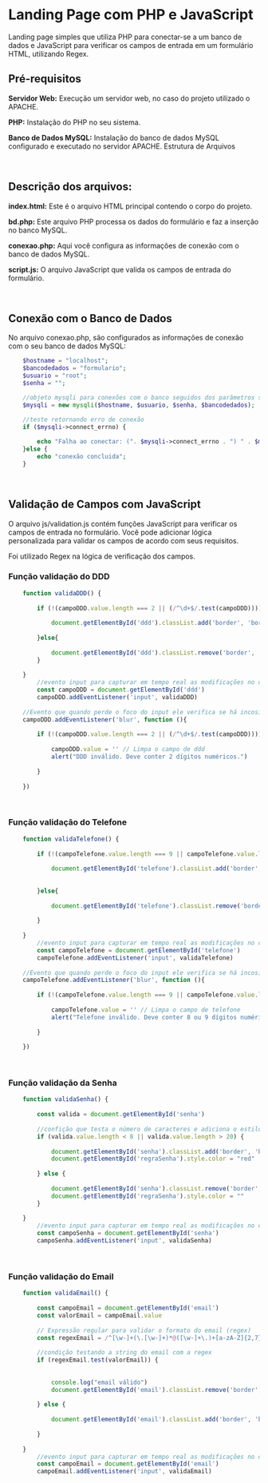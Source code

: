 <h1>Landing Page com PHP e JavaScript</h1>

Landing page simples que utiliza PHP para conectar-se a um banco de dados e JavaScript para verificar os campos de entrada em um formulário HTML, utilizando Regex.

<h2>Pré-requisitos</h2>

<strong>Servidor Web:</strong> Execução um servidor web, no caso do projeto utilizado o APACHE.

<strong>PHP:</strong> Instalação do PHP no seu sistema.

<strong>Banco de Dados MySQL:</strong> Instalação do banco de dados MySQL configurado e executado no servidor APACHE.
Estrutura de Arquivos

<br>
<h2>Descrição dos arquivos:</h2>

<strong>index.html:</strong> Este é o arquivo HTML principal contendo o corpo do projeto.

<strong>bd.php:</strong> Este arquivo PHP processa os dados do formulário e faz a inserção no banco MySQL.

<strong>conexao.php:</strong> Aqui você configura as informações de conexão com o banco de dados MySQL.

<strong>script.js:</strong> O arquivo JavaScript que valida os campos de entrada do formulário.

<br>


<h2>Conexão com o Banco de Dados</h2>

No arquivo conexao.php, são configurados as informações de conexão com o seu banco de dados MySQL:
     
```php
    $hostname = "localhost";
    $bancodedados = "formulario";
    $usuario = "root";
    $senha = "";

    //objeto mysqli para conexões com o banco seguidos dos parâmetros setados anteriormente
    $mysqli = new mysqli($hostname, $usuario, $senha, $bancodedados);

    //teste retornando erro de conexão
    if ($mysqli->connect_errno) {
        
        echo "Falha ao conectar: (". $mysqli->connect_errno . ") " . $mysqli->connect_errno;
    }else {
        echo "conexão concluida";
    }
```

<br>

<h2>Validação de Campos com JavaScript</h2>
O arquivo js/validation.js contém funções JavaScript para verificar os campos de entrada no formulário. Você pode adicionar lógica personalizada para validar os campos de acordo com seus requisitos.

Foi utilizado Regex na lógica de verificação dos campos.

<h3>Função validação do DDD</h3>

```javascript    
    function validaDDD() {
    
    	if (!(campoDDD.value.length === 2 || (/^\d+$/.test(campoDDD)))) {
    		
    		document.getElementById('ddd').classList.add('border', 'border-danger')
    
    	}else{
    
    		document.getElementById('ddd').classList.remove('border', 'border-danger')
    	}
    	
    }
    	//evento input para capturar em tempo real as modificações no campo ddd
    	const campoDDD = document.getElementById('ddd')
    	campoDDD.addEventListener('input', validaDDD)
    
    //Evento que quando perde o foco do input ele verifica se há incosistencia no ddd e envia um alerta
    campoDDD.addEventListener('blur', function (){
    
    	if (!(campoDDD.value.length === 2 || (/^\d+$/.test(campoDDD)))) {
    
    		campoDDD.value = '' // Limpa o campo de ddd
    		alert("DDD inválido. Deve conter 2 dígitos numéricos.")
    
    	} 
    	
    })
```
<br>

<h3>Função validação do Telefone</h3>

```javascript
    function validaTelefone() {
    
    	if (!(campoTelefone.value.length === 9 || campoTelefone.value.length === 8 && (/^\d+$/.test(campoTelefone)))) {
    
    		document.getElementById('telefone').classList.add('border', 'border-danger')
    
    
    	}else{
    
    		document.getElementById('telefone').classList.remove('border', 'border-danger')
    				
    	}
    	
    }
    	//evento input para capturar em tempo real as modificações no campo telefone
    	const campoTelefone = document.getElementById('telefone')
    	campoTelefone.addEventListener('input', validaTelefone)
    
    //Evento que quando perde o foco do input ele verifica se há incosistencia no telefone e envia um alerta
    campoTelefone.addEventListener('blur', function (){
    
    	if (!(campoTelefone.value.length === 9 || campoTelefone.value.length === 8 && (/^\d+$/.test(campoTelefone)))) {
    
    		campoTelefone.value = '' // Limpa o campo de telefone
    		alert("Telefone inválido. Deve conter 8 ou 9 dígitos numéricos.")
    
    	} 
    	
    })
```
<br>

<h3>Função validação da Senha</h3>    

```javascript
    function validaSenha() { 
    
    	const valida = document.getElementById('senha')
    	
    	//confição que testa o número de caracteres e adiciona o estilo ao objeto
    	if (valida.value.length < 8 || valida.value.length > 20) {
    		
    		document.getElementById('senha').classList.add('border', 'border-danger')
    		document.getElementById('regraSenha').style.color = "red"
    
    	} else {
    
    		document.getElementById('senha').classList.remove('border', 'border-danger')
    		document.getElementById('regraSenha').style.color = ""
    	}
    
    }
    	//evento input para capturar em tempo real as modificações no campo senha
    	const campoSenha = document.getElementById('senha')
    	campoSenha.addEventListener('input', validaSenha)
```    
<br>

<h3>Função validação do Email</h3>

```javascript
    function validaEmail() { 
    
    	const campoEmail = document.getElementById('email')
        const valorEmail = campoEmail.value
    
        // Expressão regular para validar o formato do email (regex)
        const regexEmail = /^[\w-]+(\.[\w-]+)*@([\w-]+\.)+[a-zA-Z]{2,7}$/
    
    	//condição testando a string do email com a regex
        if (regexEmail.test(valorEmail)) { 
    
    
            console.log("email válido")
    		document.getElementById('email').classList.remove('border', 'border-danger')
    
        } else {
    
            document.getElementById('email').classList.add('border', 'border-danger')
    
        }
    
    }
    	//evento input para capturar em tempo real as modificações no campo email
    	const campoEmail = document.getElementById('email') 
    	campoEmail.addEventListener('input', validaEmail)

```
